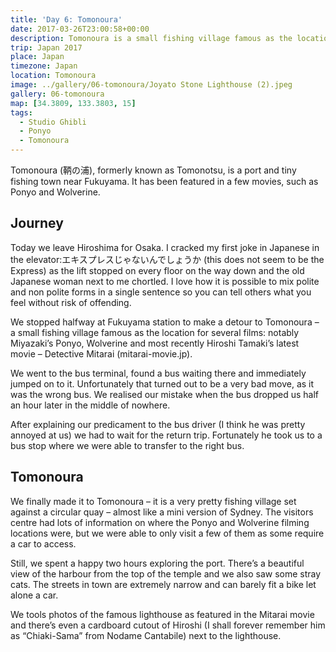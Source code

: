 ```yaml
---
title: 'Day 6: Tomonoura'
date: 2017-03-26T23:00:58+00:00
description: Tomonoura is a small fishing village famous as the location for several films - notably Miyazaki's Ponyo and Wolverine.
trip: Japan 2017
place: Japan
timezone: Japan
location: Tomonoura
image: ../gallery/06-tomonoura/Joyato Stone Lighthouse (2).jpeg
gallery: 06-tomonoura
map: [34.3809, 133.3803, 15]
tags:
  - Studio Ghibli
  - Ponyo
  - Tomonoura
---
```


Tomonoura (鞆の浦), formerly known as Tomonotsu, is a port and tiny fishing town near Fukuyama. It has been featured in a few movies, such as Ponyo and Wolverine.

## Journey

Today we leave Hiroshima for Osaka. I cracked my first joke in Japanese in the elevator:エキスプレスじゃないんでしょうか (this does not seem to be the Express) as the lift stopped on every floor on the way down and the old Japanese woman next to me chortled. I love how it is possible to mix polite and non polite forms in a single sentence so you can tell others what you feel without risk of offending.

We stopped halfway at Fukuyama station to make a detour to Tomonoura – a small fishing village famous as the location for several films: notably Miyazaki’s Ponyo, Wolverine and most recently Hiroshi Tamaki’s latest movie – Detective Mitarai (mitarai-movie.jp).

We went to the bus terminal, found a bus waiting there and immediately jumped on to it. Unfortunately that turned out to be a very bad move, as it was the wrong bus. We realised our mistake when the bus dropped us half an hour later in the middle of nowhere.

After explaining our predicament to the bus driver (I think he was pretty annoyed at us) we had to wait for the return trip. Fortunately he took us to a bus stop where we were able to transfer to the right bus.

## Tomonoura

We finally made it to Tomonoura – it is a very pretty fishing village set against a circular quay – almost like a mini version of Sydney. The visitors centre had lots of information on where the Ponyo and Wolverine filming locations were, but we were able to only visit a few of them as some require a car to access.

Still, we spent a happy two hours exploring the port. There’s a beautiful view of the harbour from the top of the temple and we also saw some stray cats. The streets in town are extremely narrow and can barely fit a bike let alone a car.

We tools photos of the famous lighthouse as featured in the Mitarai movie and there’s even a cardboard cutout of Hiroshi (I shall forever remember him as “Chiaki-Sama” from Nodame Cantabile) next to the lighthouse.
